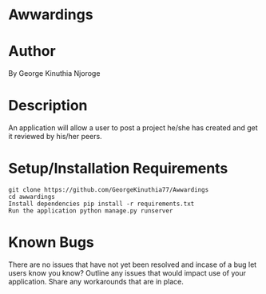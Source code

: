 # Awwardings

# Author
By George Kinuthia Njoroge

# Description
An application will allow a user to post a project he/she has created and get it reviewed by his/her peers.

# Setup/Installation Requirements

    git clone https://github.com/GeorgeKinuthia77/Awwardings
    cd awwardings
    Install dependencies pip install -r requirements.txt
    Run the application python manage.py runserver

# Known Bugs

There are no issues that have not yet been resolved and incase of a bug let users know you know? Outline any issues that would impact use of your application. Share any workarounds that are in place.
